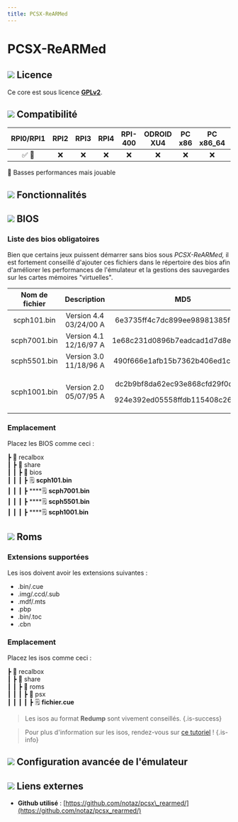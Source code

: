 ```yaml
---
title: PCSX-ReARMed
---
```


# PCSX-ReARMed



## ![](/migration-images/emulateurs/consoles-de-salon/playstation-1/gerald-g-parchment-background-or-border-5.svg) Licence

Ce core est sous licence [**GPLv2**](https://github.com/notaz/pcsx_rearmed/blob/master/COPYING).

## ![](/migration-images/emulateurs/consoles-de-salon/playstation-1/compatibility.png) Compatibilité

| RPI0/RPI1 | RPI2 | RPI3 | RPI4 | RPI-400 | ODROID XU4 | PC x86 | PC x86\_64 | ODROID GO |
| :---: | :---: | :---: | :---: | :---: | :---: | :---: | :---: | :---: |
| ✅ 🐌 | ❌ | ❌ | ❌ | ❌ | ❌ | ❌ | ❌ | ❌ |

🐌 Basses performances mais jouable

## ![](/migration-images/emulateurs/consoles-de-salon/playstation-1/cogwheel-145804_640.png) Fonctionnalités



## ![](/migration-images/emulateurs/consoles-de-salon/playstation-1/tqfp32.svg) BIOS

### Liste des bios obligatoires

Bien que certains jeux puissent démarrer sans bios sous _PCSX-ReARMed,_ il est fortement conseillé d'ajouter ces fichiers dans le répertoire des bios afin d'améliorer les performances de l'émulateur et la gestions des sauvegardes sur les cartes mémoires "virtuelles".

<table>
  <thead>
    <tr>
      <th style="text-align:center"><b>Nom de fichier</b>
      </th>
      <th style="text-align:center">Description</th>
      <th style="text-align:center">MD5</th>
      <th style="text-align:center">Fourni</th>
    </tr>
  </thead>
  <tbody>
    <tr>
      <td style="text-align:center">scph101.bin</td>
      <td style="text-align:center">Version 4.4 03/24/00 A</td>
      <td style="text-align:center">6e3735ff4c7dc899ee98981385f6f3d0</td>
      <td style="text-align:center">&#x274C;</td>
    </tr>
    <tr>
      <td style="text-align:center">scph7001.bin</td>
      <td style="text-align:center">Version 4.1 12/16/97 A</td>
      <td style="text-align:center">1e68c231d0896b7eadcad1d7d8e76129</td>
      <td style="text-align:center">&#x274C;</td>
    </tr>
    <tr>
      <td style="text-align:center">scph5501.bin</td>
      <td style="text-align:center">Version 3.0 11/18/96 A</td>
      <td style="text-align:center">490f666e1afb15b7362b406ed1cea246</td>
      <td style="text-align:center">&#x274C;</td>
    </tr>
    <tr>
      <td style="text-align:center">scph1001.bin</td>
      <td style="text-align:center">Version 2.0 05/07/95 A</td>
      <td style="text-align:center">
        <p>dc2b9bf8da62ec93e868cfd29f0d067d</p>
        <p>924e392ed05558ffdb115408c263dccf</p>
      </td>
      <td style="text-align:center">&#x274C;</td>
    </tr>
  </tbody>
</table>

### Emplacement

Placez les BIOS comme ceci :

┣ 📁 recalbox  
┃ ┣ 📁 share  
┃ ┃ ┣ 📁 bios  
┃ ┃ ┃ ┣ 🗒 **scph101.bin**  
┃ ┃ ┃ ┣ \*\*\*\*🗒 **scph7001.bin**  
┃ ┃ ┃ ┣ \*\*\*\*🗒 **scph5501.bin**  
┃ ┃ ┃ ┣ \*\*\*\*🗒 **scph1001.bin**  

## ![](/migration-images/emulateurs/consoles-de-salon/playstation-1/rom-30098_640.png) Roms

### **Extensions supportées**

Les isos doivent avoir les extensions suivantes :

* .bin/.cue
* .img/.ccd/.sub
* .mdf/.mts
* .pbp
* .bin/.toc
* .cbn

### Emplacement

Placez les isos comme ceci :

┣ 📁 recalbox  
┃ ┣ 📁 share  
┃ ┃ ┣ 📁 roms  
┃ ┃ ┃ ┣ 📁 psx  
┃ ┃ ┃ ┃ ┣ 🗒 **fichier.cue**  


>Les isos au format **Redump** sont vivement conseillés.
{.is-success}


>Pour plus d'information sur les isos, rendez-vous sur [ce tutoriel](/fr/tutoriels/jeux/generalite/les-roms-et-les-isos) !
{.is-info}

## ![](/migration-images/emulateurs/consoles-de-salon/playstation-1/hammer-28636_640.png) Configuration avancée de l'émulateur



## ![](/migration-images/emulateurs/consoles-de-salon/playstation-1/kisspng-web-development-world-wide-web-computer-icons-webs-world-wide-web-icon-png-5ab05c24477216.4540070115215073642927.png) Liens externes

* **Github utilisé** : [https://github.com/notaz/pcsx\_rearmed/](https://github.com/notaz/pcsx_rearmed/)

